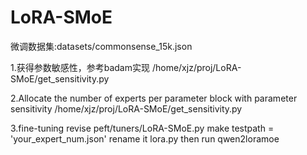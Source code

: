 # LoRA-SMoE
微调数据集:datasets/commonsense_15k.json

1.获得参数敏感性，参考badam实现
/home/xjz/proj/LoRA-SMoE/get_sensitivity.py

2.Allocate the number of experts per parameter block with parameter sensitivity
/home/xjz/proj/LoRA-SMoE/get_sensitivity.py

3.fine-tuning
revise peft/tuners/LoRA-SMoE.py   make testpath = 'your_expert_num.json'
rename it lora.py then run qwen2loramoe


